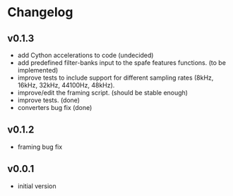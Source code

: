 # Changelog

## v0.1.3
- add Cython accelerations to code (undecided)
- add predefined filter-banks input to the spafe features functions. (to be implemented)
- improve tests to include support for different sampling rates (8kHz, 16kHz, 32kHz, 44100Hz, 48kHz).
- improve/edit the framing script. (should be stable enough)
- improve tests. (done)
- converters bug fix (done)

## v0.1.2 
- framing bug fix

## v0.0.1 
- initial version 

